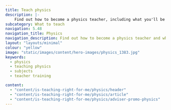 ```yaml
---
title: Teach physics
description: |-
    Find out how to become a physics teacher, including what you'll be teaching and what funding is available to help you train.
subcategory: What to teach
navigation: 5.48
navigation_title: Physics
navigation_description: Find out how to become a physics teacher and what teaching pupils a wide range of experiments would be like.
layout: "layouts/minimal"
colour: "yellow"
image: "static/images/content/hero-images/physics_1383.jpg"
keywords:
  - physics
  - teaching physics
  - subjects
  - teacher training

content:
  - "content/is-teaching-right-for-me/physics/header"
  - "content/is-teaching-right-for-me/physics/article"
  - "content/is-teaching-right-for-me/physics/adviser-promo-physics"
---
```

